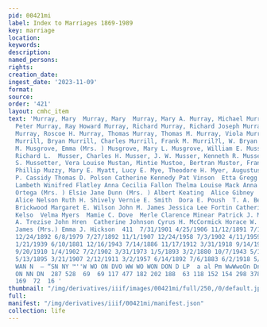 ```yaml
---
pid: 00421mi
label: Index to Marriages 1869-1989
key: marriage
location: 
keywords: 
description: 
named_persons: 
rights: 
creation_date: 
ingest_date: '2023-11-09'
format: 
source: 
order: '421'
layout: cmhc_item
text: 'Murray, Mary  Murray, Mary  Murray, Mary A. Murray, Michael Murray, Olive Murray,
  Peter Murray, Ray Howard Murray, Richard Murray, Richard Joseph Murray, Robert James
  Murray, Roscoe H. Murray, Thomas Murray, Thomas M. Murray, Viola Murray, William
  Murrill, Bryan Murrill, Charles Murrill, Frank M. Murril?l, W. Bryan Murry, Leon
  M. Musgrove, Emma (Mrs. ) Musgrove, Mary L. Musgrove, William E. Musselman, Florence  Musselwhite,
  Richard L.  Musser, Charles H. Musser, J. W. Musser, Kenneth R. Musseter, Frank
  S. Mussetter, Vera Louise Mustan, Mintie Mustoe, Bertran Mustor, Frances Mutto,
  Phillip Muzzy, Mary E. Myatt, Lucy E. Mye, Theodore H. Myer, Augustus R.  John Mahoney  Martin
  P. Cassidy Thomas D. Polson Catherine Kennedy Pat Vinson  Etta Gregg  Linda Lea
  Lambeth Winifred Flatley Anna Cecilia Fallon Thelma Louise Mack Anna Hall  Frances
  Ortega (Mrs. ) Elsie Jane Dunn (Mrs. ) Albert Keating  Alice Gibney  Irene M. Burns  Sarah
  Alice Nelson Ruth H. Shively Vernie E. Smith  Dora E. Poush  T. A. Beeson  Charles
  Brickwood Margaret E. Wilson John M. James Jessica Lee Fortin Catherine Doyle  Anna
  Kelso  Velma Myers  Mamie C. Dove  Merle Clarence Minear Patrick J. McGeeney Charlotte
  A. Trezise John Hren  Catherine Johnson Cyrus H. McCormick Horace W. Havens Susie
  James (Mrs.) Emma J. Hickson  411  7/31/1901 4/25/1906 11/12/1891 7/15/1883 12/6/1938
  12/24/1892 6/8/1979 7/27/1892 11/1/1907 12/24/1958 7/3/1902 4/11/1959 10/18/1952
  1/21/1939 6/10/1881 12/16/1943 7/14/1886 11/17/1912 3/31/1918 9/14/1941 9/9/1900
  9/20/1910 1/4/1902 7/2/1902 3/31/1973 1/5/1893 3/2/1880 10/7/1943 5/16/1883 10/28/1972
  5/13/1895 3/21/1907 2/12/1911 3/2/1957 6/14/1892 7/6/1883 6/2/1918 5/24/1878  MNO
  WAN N  — “SN NY ™''W WO ON DVO WW WO WON DON D LP  a al Pm WwWwoOn Dn f  FP ODmWDn
  ON NN DN  287 528  69  69 117 477 182 202 188  63 118 152 154 298 378 490 320 188
  169  72  16 '
thumbnail: "/img/derivatives/iiif/images/00421mi/full/250,/0/default.jpg"
full: 
manifest: "/img/derivatives/iiif/00421mi/manifest.json"
collection: life
---
```

